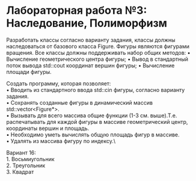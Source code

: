 # Лабораторная работа №3: Наследование, Полиморфизм

Разработать классы согласно варианту задания, классы должны наследоваться от базового класса Figure. Фигуры являются фигурами вращения. Все классы должны поддерживать набор общих методов:
    • Вычисление геометрического центра фигуры;
    • Вывод в стандартный поток вывода std::cout координат вершин фигуры; 
    • Вычисление площади фигуры.
 
Создать программу, которая позволяет:\
    • Вводить из стандартного ввода std::cin фигуры, согласно варианту задания.\
    • Сохранять созданные фигуры в динамический массив std::vector<Figure*>.\
    • Вызывать для всего массива общие функции (1-3 см. выше).Т.е. распечатывать для каждой фигуры в массиве геометрический центр, координаты вершин и площадь.\
    • Необходимо уметь вычислять общую площадь фигур в массиве.\
    • Удалять из массива фигуру по индексу.\
      
Вариант 16:\
    1. Восьмиугольник\
    2. Треугольник\
    3. Квадрат
